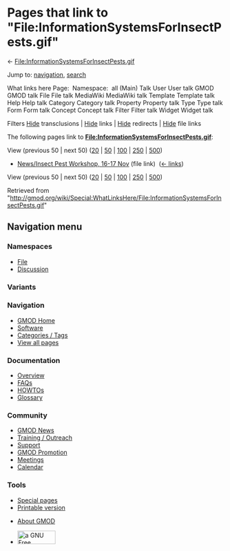 <div id="mw-page-base" class="noprint">

</div>

<div id="mw-head-base" class="noprint">

</div>

<div id="content" class="mw-body" role="main">

<span id="top"></span>

<div id="mw-js-message" style="display:none;">

</div>



# <span dir="auto">Pages that link to "File:InformationSystemsForInsectPests.gif"</span>

<div id="bodyContent">

<div id="contentSub">

←
[File:InformationSystemsForInsectPests.gif](/wiki/File:InformationSystemsForInsectPests.gif "File:InformationSystemsForInsectPests.gif")

</div>

<div id="jump-to-nav" class="mw-jump">

Jump to: [navigation](#mw-navigation), [search](#p-search)

</div>

<div id="mw-content-text">

What links here Page:  Namespace:  all (Main) Talk User User talk GMOD
GMOD talk File File talk MediaWiki MediaWiki talk Template Template talk
Help Help talk Category Category talk Property Property talk Type Type
talk Form Form talk Concept Concept talk Filter Filter talk Widget
Widget talk

Filters
[Hide](/mediawiki/index.php?title=Special:WhatLinksHere/File:InformationSystemsForInsectPests.gif&hidetrans=1 "Special:WhatLinksHere/File:InformationSystemsForInsectPests.gif")
transclusions \|
[Hide](/mediawiki/index.php?title=Special:WhatLinksHere/File:InformationSystemsForInsectPests.gif&hidelinks=1 "Special:WhatLinksHere/File:InformationSystemsForInsectPests.gif")
links \|
[Hide](/mediawiki/index.php?title=Special:WhatLinksHere/File:InformationSystemsForInsectPests.gif&hideredirs=1 "Special:WhatLinksHere/File:InformationSystemsForInsectPests.gif")
redirects \|
[Hide](/mediawiki/index.php?title=Special:WhatLinksHere/File:InformationSystemsForInsectPests.gif&hideimages=1 "Special:WhatLinksHere/File:InformationSystemsForInsectPests.gif")
file links

The following pages link to
**[File:InformationSystemsForInsectPests.gif](/wiki/File:InformationSystemsForInsectPests.gif "File:InformationSystemsForInsectPests.gif")**:

View (previous 50 \| next 50)
([20](/mediawiki/index.php?title=Special:WhatLinksHere/File:InformationSystemsForInsectPests.gif&limit=20 "Special:WhatLinksHere/File:InformationSystemsForInsectPests.gif")
\|
[50](/mediawiki/index.php?title=Special:WhatLinksHere/File:InformationSystemsForInsectPests.gif&limit=50 "Special:WhatLinksHere/File:InformationSystemsForInsectPests.gif")
\|
[100](/mediawiki/index.php?title=Special:WhatLinksHere/File:InformationSystemsForInsectPests.gif&limit=100 "Special:WhatLinksHere/File:InformationSystemsForInsectPests.gif")
\|
[250](/mediawiki/index.php?title=Special:WhatLinksHere/File:InformationSystemsForInsectPests.gif&limit=250 "Special:WhatLinksHere/File:InformationSystemsForInsectPests.gif")
\|
[500](/mediawiki/index.php?title=Special:WhatLinksHere/File:InformationSystemsForInsectPests.gif&limit=500 "Special:WhatLinksHere/File:InformationSystemsForInsectPests.gif"))

- [News/Insect Pest Workshop, 16-17
  Nov](/wiki/News/Insect_Pest_Workshop,_16-17_Nov "News/Insect Pest Workshop, 16-17 Nov")
  (file link) ‎ <span class="mw-whatlinkshere-tools">([←
  links](/mediawiki/index.php?title=Special:WhatLinksHere&target=News%2FInsect+Pest+Workshop%2C+16-17+Nov "Special:WhatLinksHere"))</span>

View (previous 50 \| next 50)
([20](/mediawiki/index.php?title=Special:WhatLinksHere/File:InformationSystemsForInsectPests.gif&limit=20 "Special:WhatLinksHere/File:InformationSystemsForInsectPests.gif")
\|
[50](/mediawiki/index.php?title=Special:WhatLinksHere/File:InformationSystemsForInsectPests.gif&limit=50 "Special:WhatLinksHere/File:InformationSystemsForInsectPests.gif")
\|
[100](/mediawiki/index.php?title=Special:WhatLinksHere/File:InformationSystemsForInsectPests.gif&limit=100 "Special:WhatLinksHere/File:InformationSystemsForInsectPests.gif")
\|
[250](/mediawiki/index.php?title=Special:WhatLinksHere/File:InformationSystemsForInsectPests.gif&limit=250 "Special:WhatLinksHere/File:InformationSystemsForInsectPests.gif")
\|
[500](/mediawiki/index.php?title=Special:WhatLinksHere/File:InformationSystemsForInsectPests.gif&limit=500 "Special:WhatLinksHere/File:InformationSystemsForInsectPests.gif"))

</div>

<div class="printfooter">

Retrieved from
"<http://gmod.org/wiki/Special:WhatLinksHere/File:InformationSystemsForInsectPests.gif>"

</div>

<div id="catlinks" class="catlinks catlinks-allhidden">

</div>

<div class="visualClear">

</div>

</div>

</div>

<div id="mw-navigation">

## Navigation menu

<div id="mw-head">



<div id="left-navigation">

<div id="p-namespaces" class="vectorTabs" role="navigation"
aria-labelledby="p-namespaces-label">

### Namespaces

- <span id="ca-nstab-image"><a href="/wiki/File:InformationSystemsForInsectPests.gif" accesskey="c"
  title="View the file page [c]">File</a></span>
- <span id="ca-talk"><a
  href="/mediawiki/index.php?title=File_talk:InformationSystemsForInsectPests.gif&amp;action=edit&amp;redlink=1"
  accesskey="t"
  title="Discussion about the content page [t]">Discussion</a></span>

</div>

<div id="p-variants" class="vectorMenu emptyPortlet" role="navigation"
aria-labelledby="p-variants-label">

### 

### Variants[](#)

<div class="menu">

</div>

</div>

</div>

<div id="right-navigation">





</div>



</div>

</div>

</div>

<div id="mw-panel">

<div id="p-logo" role="banner">

<a href="/wiki/Main_Page"
style="background-image: url(http://gmod.org/images/GMOD-cogs.png);"
title="Visit the main page"></a>

</div>

<div id="p-Navigation" class="portal" role="navigation"
aria-labelledby="p-Navigation-label">

### Navigation

<div class="body">

- <span id="n-GMOD-Home">[GMOD Home](/wiki/Main_Page)</span>
- <span id="n-Software">[Software](/wiki/GMOD_Components)</span>
- <span id="n-Categories-.2F-Tags">[Categories /
  Tags](/wiki/Categories)</span>
- <span id="n-View-all-pages">[View all
  pages](/wiki/Special:AllPages)</span>

</div>

</div>

<div id="p-Documentation" class="portal" role="navigation"
aria-labelledby="p-Documentation-label">

### Documentation

<div class="body">

- <span id="n-Overview">[Overview](/wiki/Overview)</span>
- <span id="n-FAQs">[FAQs](/wiki/Category:FAQ)</span>
- <span id="n-HOWTOs">[HOWTOs](/wiki/Category:HOWTO)</span>
- <span id="n-Glossary">[Glossary](/wiki/Glossary)</span>

</div>

</div>

<div id="p-Community" class="portal" role="navigation"
aria-labelledby="p-Community-label">

### Community

<div class="body">

- <span id="n-GMOD-News">[GMOD News](/wiki/GMOD_News)</span>
- <span id="n-Training-.2F-Outreach">[Training /
  Outreach](/wiki/Training_and_Outreach)</span>
- <span id="n-Support">[Support](/wiki/Support)</span>
- <span id="n-GMOD-Promotion">[GMOD
  Promotion](/wiki/GMOD_Promotion)</span>
- <span id="n-Meetings">[Meetings](/wiki/Meetings)</span>
- <span id="n-Calendar">[Calendar](/wiki/Calendar)</span>

</div>

</div>

<div id="p-tb" class="portal" role="navigation"
aria-labelledby="p-tb-label">

### Tools

<div class="body">

- <span id="t-specialpages"><a href="/wiki/Special:SpecialPages" accesskey="q"
  title="A list of all special pages [q]">Special pages</a></span>
- <span id="t-print"><a
  href="/mediawiki/index.php?title=Special:WhatLinksHere/File:InformationSystemsForInsectPests.gif&amp;printable=yes"
  rel="alternate" accesskey="p"
  title="Printable version of this page [p]">Printable version</a></span>

</div>

</div>

</div>

</div>

<div id="footer" role="contentinfo">

- <span id="footer-places-about">[About
  GMOD](/wiki/GMOD:About "GMOD:About")</span>

<!-- -->

- <span id="footer-copyrightico">[<img src="http://www.gnu.org/graphics/gfdl-logo-small.png" width="88"
  height="31" alt="a GNU Free Documentation License" />](http://www.gnu.org/licenses/fdl-1.3.html)</span>




</div>
